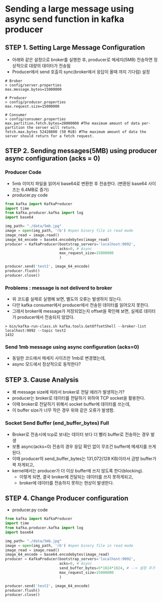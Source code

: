 # Sending a large message using async send function in kafka producer

## STEP 1. Setting Large Message Configuration 
- 아래와 같은 설정으로 broker를 실행한 후, producer로 메세지(5MB) 전송하면 정상적으로 대량의 데이터가 전송됨
- Producer에서 send 호출히 sync(broker에서 응답이 올때 까지 기다림) 설정
```
# Broker 
> config/server.properties
max.message.bytes=15000000

# Producer 
> config/producer.properties
max.request.size=15000000

# Consumer 
> config/consumer.properties
max.partition.fetch.bytes=20000000 #The maximum amount of data per-partition the server will return.
fetch.max.bytes	52428800 (50 MiB) #The maximum amount of data the server should return for a fetch request.
```


## STEP 2. Sending messages(5MB) using producer async configuration (acks = 0)
### Producer Code 
- 5mb 이미지 파일을 읽어서 base64로 변환한 후 전송한다. (변환된 base64 사이즈는 6.4MB로 증가)
- producer.py code 
```python 
from kafka import KafkaProducer
import time
from kafka.producer.kafka import log
import base64

img_path= "./data/5mb.jpg"
image = open(img_path, 'rb') #open binary file in read mode
image_read = image.read()
image_64_encode = base64.encodebytes(image_read)
producer = KafkaProducer(bootstrap_servers='localhost:9092',
                         acks=0, # Async
                         max_request_size=15000000
                         )

producer.send('test2', image_64_encode)
producer.flush()
producer.close()
```

### Problems : message is not deliverd to broker 
- 위 코드를 실제로 실행해 보면, 별도의 오류는 발생하지 않는다. 
- 다만 kafka consumer에서 producer에서 전송된 데이터를 읽어오지 못한다. 
- 그래서 broker에 message가 저장되었는지 offset을 확인해 보면, 실제로 데이터가 producer에서 전송되지 않았다.  
```
> bin/kafka-run-class.sh kafka.tools.GetOffsetShell --broker-list localhost:9092 --topic test2
1432
```

### Send 1mb message using async configuration (acks=0)
- 동일한 코드에서 메세지 사이즈만 1mb로 변경했는데, 
- async 모드에서 정상적으로 동작한다?


## STEP 3. Cause Analysis
- 왜 message size에 따라서 broker로 전달 에러가 발생하는가?
- producer는 broker로 데이터를 전달하기 위하여 TCP socket을 활용한다. 
- 이때 broker로 전달하기 위해서 socket buffer에 데이터를 쓰는데,
- 이 buffer size가 너무 작은 경우 위와 같은 오류가 발생함. 


### Socket Send Buffer (end_buffer_bytes) Full 
- Broker로 전송시에 tcp로 보내는 데이터 보다 더 빨리 buffer로 전송하는 경우 발생
- 보통 async(acks=0) 전송의 경우 응답 확인 없이 무조건 buffer에 메세지를 쓰게된다. 
- 이때 producer의 send_buffer_bytes는 131,072(128 KB)이라서 금방 buffer가 꽉 차게되고,
- kernel에서는 producer가 더 이상 buffer에 쓰지 않도록 한다(blocking). 
    - 이렇게 되면, 결국 broker에 전달되는 데이터를 쓰지 못하게되고, 
    - broker에 데이터를 전송하지 못하는 현상이 발생한다.


## STEP 4. Change Producer configuration 
- producer.py code 
```python 
from kafka import KafkaProducer
import time
from kafka.producer.kafka import log
import base64

img_path= "./data/5mb.jpg"
image = open(img_path, 'rb') #open binary file in read mode
image_read = image.read()
image_64_encode = base64.encodebytes(image_read)
producer = KafkaProducer(bootstrap_servers='localhost:9092',
                         acks=0, # Async
                         send_buffer_bytes=5*1024*1024, # --> 설정 추가
                         max_request_size=15000000
                         )

producer.send('test2', image_64_encode)
producer.flush()
producer.close()
```
